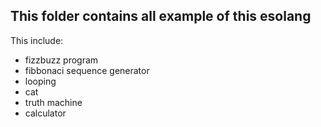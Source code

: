 ## This folder contains all example of this esolang

This include:
- fizzbuzz program
- fibbonaci sequence generator
- looping
- cat
- truth machine
- calculator